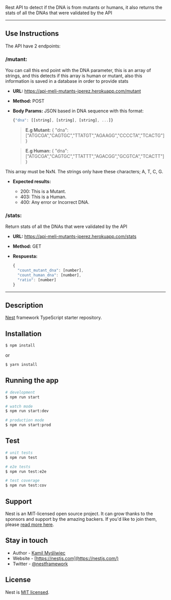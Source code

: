 Rest API to detect if the DNA is from mutants or humans, it also returns the stats of all the DNAs that were validated by the API

_________________________________________________

## Use Instructions

The API have 2 endpoints:

### /mutant: 

You can call this end point with the DNA parameter, this is an array of strings, and this detects if this array is human or mutant, also this information is saved in a database in order to provide stats

- **URL:** https://api-meli-mutants-jperez.herokuapp.com/mutant

- **Method:** POST

- **Body Params:** JSON based in DNA sequence with this format:

  ```javascript
  {"dna": [[string], [string], [string], ...]}
  ```
  > **E.g Mutant:**
  {
  "dna":["ATGCGA","CAGTGC","TTATGT","AGAAGG","CCCCTA","TCACTG"]
  }

  > **E.g Human:**
  {
  "dna":["ATGCGA","CAGTGC","TTATTT","AGACGG","GCGTCA","TCACTT"]
  }

This array must be NxN. The strings only have these characters; A, T, C, G.
 
 - **Expected results:** 
  
    - 200: This is a Mutant. 
    - 403: This is a Human.
    - 400: Any error or Incorrect DNA. 
    

### /stats:

Return stats of all the DNAs that were validated by the API

- **URL:** https://api-meli-mutants-jperez.herokuapp.com/stats

- **Method:** GET

- **Respuesta:** 

  ```javascript
  {
    "count_mutant_dna": [number],
    "count_human_dna": [number],
    "ratio": [number]
  }
  ```
_________________________________________________

## Description

[Nest](https://github.com/nestjs/nest) framework TypeScript starter repository.

## Installation

```bash
$ npm install
```
  or
```bash
$ yarn install
```
## Running the app

```bash
# development
$ npm run start

# watch mode
$ npm run start:dev

# production mode
$ npm run start:prod
```

## Test

```bash
# unit tests
$ npm run test

# e2e tests
$ npm run test:e2e

# test coverage
$ npm run test:cov
```

## Support

Nest is an MIT-licensed open source project. It can grow thanks to the sponsors and support by the amazing backers. If you'd like to join them, please [read more here](https://docs.nestjs.com/support).

## Stay in touch

- Author - [Kamil Myśliwiec](https://kamilmysliwiec.com)
- Website - [https://nestjs.com](https://nestjs.com/)
- Twitter - [@nestframework](https://twitter.com/nestframework)

## License

Nest is [MIT licensed](LICENSE).
